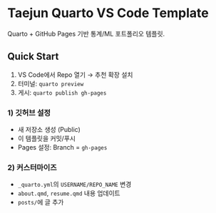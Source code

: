 # Taejun Quarto VS Code Template

Quarto + GitHub Pages 기반 통계/ML 포트폴리오 템플릿.

## Quick Start
1) VS Code에서 Repo 열기 → 추천 확장 설치
2) 터미널: `quarto preview`
3) 게시: `quarto publish gh-pages`

### 1) 깃허브 설정
- 새 저장소 생성 (Public)
- 이 템플릿을 커밋/푸시
- Pages 설정: Branch = `gh-pages`

### 2) 커스터마이즈
- `_quarto.yml`의 `USERNAME/REPO_NAME` 변경
- `about.qmd`, `resume.qmd` 내용 업데이트
- `posts/`에 글 추가